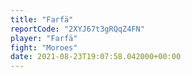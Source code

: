 ```yaml
---
title: "Farfä"
reportCode: "2XYJ67t3gRQqZ4FN"
player: "Farfä"
fight: "Moroes"
date: 2021-08-23T19:07:58.042000+00:00
---
```

